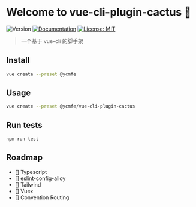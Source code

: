 # Welcome to vue-cli-plugin-cactus 👋
![Version](https://img.shields.io/badge/version-0.0.1-blue.svg?cacheSeconds=2592000)
[![Documentation](https://img.shields.io/badge/documentation-yes-brightgreen.svg)](https://github.com/ycmfe/vue-cli-plugin-cactus)
[![License: MIT](https://img.shields.io/badge/License-MIT-yellow.svg)](#)

> 一个基于 vue-cli 的脚手架

## Install

```sh
vue create --preset @ycmfe
```

## Usage

```sh
vue create --preset @ycmfe/vue-cli-plugin-cactus
```

## Run tests

```sh
npm run test
```

## Roadmap
- [] Typescript
- [] eslint-config-alloy
- [] Tailwind
- [] Vuex
- [] Convention Routing 


